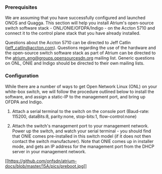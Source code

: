 ### Prerequisites
We are assuming that you have successfully configured and launched ONOS and Quagga. This section will help you install Atrium's open-source switch software stack - ONL/ONIE/OFDPA/Indigo - on the Accton 5710 and connect it to the control plane stack that you have already installed.

Questions about the Accton 5710 can be directed to Jeff Catlin (jeff_catlin@accton.com). Questions regarding the use of the hardware and the open-source switch software stack as part of Atrium can be directed to the atrium_eng@groups.opensourcesdn.org mailing list. Generic questions on ONL, ONIE and Indigo should be directed to their own mailing lists.

### Configuration
While there are a number of ways to get Open Network Linux (ONL) on your white-box switch, we will follow the procedure outlined below to install the software, and assign a static-IP to the management port, and bring up OFDPA and Indigo.

1. Attach a serial terminal to the switch on the console port (Baud-rate: 115200, dataBits:8, parity:none, stop-bits:1, flow-control:none)

2. Attach the switch's management port to your management network. Power up the switch, and watch your serial terminal - you should find that ONIE comes pre-installed in this switch model (if it does not then contact the switch manufacturer). Note that ONIE comes up in installer mode, and gets an IP address for the management port from the DHCP server in your management network.

[[https://github.com/onfsdn/atrium-docs/blob/master/15A/pics/preboot.jpg]]

